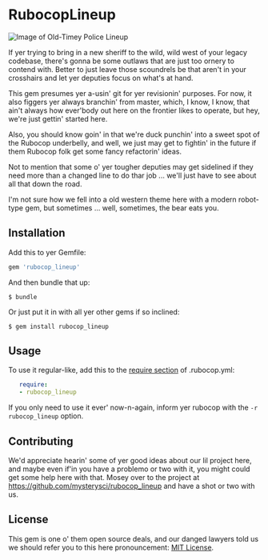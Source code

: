 # RubocopLineup

![Image of Old-Timey Police Lineup](https://upload.wikimedia.org/wikipedia/commons/0/04/Oppstilling-2.jpg)

If yer trying to bring in a new sheriff to the wild, wild west of your legacy codebase,
there's gonna be some outlaws that are just too ornery to contend with. Better to just 
leave those scoundrels be that aren't in your crosshairs and let yer deputies focus on 
what's at hand. 

This gem presumes yer a-usin' git for yer revisionin' purposes. For now, it also figgers
yer always branchin' from master, which, I know, I know, that ain't always how ever'body
out here on the frontier likes to operate, but hey, we're just gettin' started here.

Also, you should know goin' in that we're duck punchin' into a sweet spot of the Rubocop
underbelly, and well, we just may get to fightin' in the future if them Rubocop folk
get some fancy refactorin' ideas.

Not to mention that some o' yer tougher deputies may get sidelined if they need more than
a changed line to do thar job ... we'll just have to see about all that down the road.  

I'm not sure how we fell into a old western theme here with a modern robot-type gem, but
sometimes ... well, sometimes, the bear eats you.    

## Installation

Add this to yer Gemfile:

```ruby
gem 'rubocop_lineup'
```

And then bundle that up:

    $ bundle

Or just put it in with all yer other gems if so inclined:

    $ gem install rubocop_lineup

## Usage

To use it regular-like, add this to the 
[require section](https://github.com/bbatsov/rubocop/blob/master/manual/extensions.md#loading-extensions) 
of .rubocop.yml:

```yaml 
   require:
   - rubocop_lineup
```

If you only need to use it ever' now-n-again, inform yer rubocop with the 
`-r rubocop_lineup` option.

## Contributing

We'd appreciate hearin' some of yer good ideas about our lil project here, and maybe
even if'in you have a problemo or two with it, you might could get some help here 
with that. Mosey over to the project at https://github.com/mysterysci/rubocop_lineup
and have a shot or two with us.

## License

This gem is one o' them open source deals, and our danged lawyers told us we should 
refer you to this here pronouncement: [MIT License](https://opensource.org/licenses/MIT).
